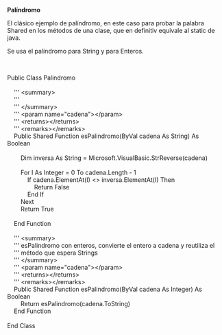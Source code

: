 <p>
	<strong>Pal&iacute;ndromo&nbsp;</strong></p>
<p>
	El cl&aacute;sico ejemplo de pal&iacute;ndromo, en este caso para probar la palabra Shared en los m&eacute;todos de una clase, que en definitiv equivale al static de java.</p>
<p>
	Se usa el pal&iacute;ndromo para String y para Enteros.</p>
<p>
	&nbsp;</p>
<div>
	Public Class Palindromo</div>
<div>
	&nbsp;</div>
<div>
	&nbsp; &nbsp; &#39;&#39;&#39; &lt;summary&gt;</div>
<div>
	&nbsp; &nbsp; &#39;&#39;&#39;&nbsp;</div>
<div>
	&nbsp; &nbsp; &#39;&#39;&#39; &lt;/summary&gt;</div>
<div>
	&nbsp; &nbsp; &#39;&#39;&#39; &lt;param name=&quot;cadena&quot;&gt;&lt;/param&gt;</div>
<div>
	&nbsp; &nbsp; &#39;&#39;&#39; &lt;returns&gt;&lt;/returns&gt;</div>
<div>
	&nbsp; &nbsp; &#39;&#39;&#39; &lt;remarks&gt;&lt;/remarks&gt;</div>
<div>
	&nbsp; &nbsp; Public Shared Function esPalindromo(ByVal cadena As String) As Boolean</div>
<div>
	&nbsp;</div>
<div>
	&nbsp; &nbsp; &nbsp; &nbsp; Dim inversa As String = Microsoft.VisualBasic.StrReverse(cadena)</div>
<div>
	&nbsp;</div>
<div>
	&nbsp; &nbsp; &nbsp; &nbsp; For I As Integer = 0 To cadena.Length - 1</div>
<div>
	&nbsp; &nbsp; &nbsp; &nbsp; &nbsp; &nbsp; If cadena.ElementAt(I) &lt;&gt; inversa.ElementAt(I) Then</div>
<div>
	&nbsp; &nbsp; &nbsp; &nbsp; &nbsp; &nbsp; &nbsp; &nbsp; Return False</div>
<div>
	&nbsp; &nbsp; &nbsp; &nbsp; &nbsp; &nbsp; End If</div>
<div>
	&nbsp; &nbsp; &nbsp; &nbsp; Next</div>
<div>
	&nbsp; &nbsp; &nbsp; &nbsp; Return True</div>
<div>
	&nbsp;</div>
<div>
	&nbsp; &nbsp; End Function</div>
<div>
	&nbsp;</div>
<div>
	&nbsp; &nbsp; &#39;&#39;&#39; &lt;summary&gt;</div>
<div>
	&nbsp; &nbsp; &#39;&#39;&#39; esPalindromo con enteros, convierte el entero a cadena y reutiliza el&nbsp;</div>
<div>
	&nbsp; &nbsp; &#39;&#39;&#39; m&eacute;todo que espera Strings</div>
<div>
	&nbsp; &nbsp; &#39;&#39;&#39; &lt;/summary&gt;</div>
<div>
	&nbsp; &nbsp; &#39;&#39;&#39; &lt;param name=&quot;cadena&quot;&gt;&lt;/param&gt;</div>
<div>
	&nbsp; &nbsp; &#39;&#39;&#39; &lt;returns&gt;&lt;/returns&gt;</div>
<div>
	&nbsp; &nbsp; &#39;&#39;&#39; &lt;remarks&gt;&lt;/remarks&gt;</div>
<div>
	&nbsp; &nbsp; Public Shared Function esPalindromo(ByVal cadena As Integer) As Boolean</div>
<div>
	&nbsp; &nbsp; &nbsp; &nbsp; Return esPalindromo(cadena.ToString)</div>
<div>
	&nbsp; &nbsp; End Function</div>
<div>
	&nbsp;</div>
<div>
	End Class</div>
